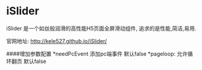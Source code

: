# iSlider
iSlider 是一个如丝般润滑的高性能H5页面全屏滑动组件, 追求的是性能,简洁,易用.

官网地址: http://kele527.github.io/iSlider/

####增加参数配置
*needPcEvent 添加pc端事件 默认false
*pageloop: 允许循环翻页 默认false

